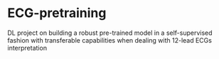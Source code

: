 # ECG-pretraining
DL project on building a robust pre-trained model in a self-supervised fashion with transferable capabilities when dealing with 12-lead ECGs interpretation
